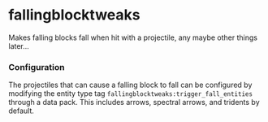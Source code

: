 # fallingblocktweaks

Makes falling blocks fall when hit with a projectile, any maybe other things later...

### Configuration
The projectiles that can cause a falling block to fall can be configured by modifying the entity type tag `fallingblocktweaks:trigger_fall_entities` through a data pack. This includes arrows, spectral arrows, and tridents by default.
